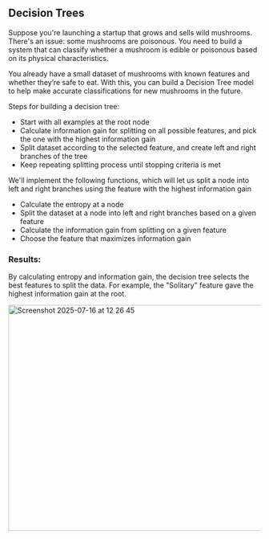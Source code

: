 ## Decision Trees

Suppose you're launching a startup that grows and sells wild mushrooms.
There's an issue: some mushrooms are poisonous. You need to build a system that can classify whether a mushroom is edible or poisonous based on its physical characteristics.

You already have a small dataset of mushrooms with known features and whether they’re safe to eat. With this, you can build a Decision Tree model to help make accurate classifications for new mushrooms in the future.

Steps for building a decision tree:
 - Start with all examples at the root node
 - Calculate information gain for splitting on all possible features, and pick the one with the highest information gain
 - Split dataset according to the selected feature, and create left and right branches of the tree
 - Keep repeating splitting process until stopping criteria is met

We'll implement the following functions, which will let us split a node into left and right branches using the feature with the highest information gain

 - Calculate the entropy at a node
 - Split the dataset at a node into left and right branches based on a given feature
 - Calculate the information gain from splitting on a given feature
 - Choose the feature that maximizes information gain

### Results:

By calculating entropy and information gain, the decision tree selects the best features to split the data. For example, the "Solitary" feature gave the highest information gain at the root.

<img width="956" height="450" alt="Screenshot 2025-07-16 at 12 26 45" src="https://github.com/user-attachments/assets/e7dacbce-73e9-49ff-ad9c-429aa4c4bf6a" />
